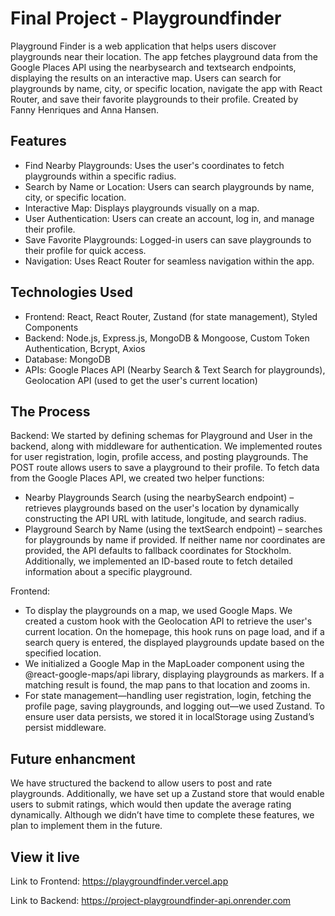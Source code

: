 # Final Project - Playgroundfinder

Playground Finder is a web application that helps users discover playgrounds near their location. The app fetches playground data from the Google Places API using the nearbysearch and textsearch endpoints, displaying the results on an interactive map. Users can search for playgrounds by name, city, or specific location, navigate the app with React Router, and save their favorite playgrounds to their profile. Created by Fanny Henriques and Anna Hansen.

## Features

- Find Nearby Playgrounds: Uses the user's coordinates to fetch playgrounds within a specific radius.
- Search by Name or Location: Users can search playgrounds by name, city, or specific location.
- Interactive Map: Displays playgrounds visually on a map.
- User Authentication: Users can create an account, log in, and manage their profile.
- Save Favorite Playgrounds: Logged-in users can save playgrounds to their profile for quick access.
- Navigation: Uses React Router for seamless navigation within the app.

## Technologies Used

- Frontend: React, React Router, Zustand (for state management), Styled Components
- Backend: Node.js, Express.js, MongoDB & Mongoose, Custom Token Authentication, Bcrypt, Axios
- Database: MongoDB
- APIs: Google Places API (Nearby Search & Text Search for playgrounds), Geolocation API (used to get the user's current location)

## The Process

Backend:
We started by defining schemas for Playground and User in the backend, along with middleware for authentication. We implemented routes for user registration, login, profile access, and posting playgrounds. The POST route allows users to save a playground to their profile.
To fetch data from the Google Places API, we created two helper functions:

- Nearby Playgrounds Search (using the nearbySearch endpoint) – retrieves playgrounds based on the user's location by dynamically constructing the API URL with latitude, longitude, and search radius.
- Playground Search by Name (using the textSearch endpoint) – searches for playgrounds by name if provided.
  If neither name nor coordinates are provided, the API defaults to fallback coordinates for Stockholm. Additionally, we implemented an ID-based route to fetch detailed information about a specific playground.

Frontend:

- To display the playgrounds on a map, we used Google Maps. We created a custom hook with the Geolocation API to retrieve the user's current location. On the homepage, this hook runs on page load, and if a search query is entered, the displayed playgrounds update based on the specified location.
- We initialized a Google Map in the MapLoader component using the @react-google-maps/api library, displaying playgrounds as markers. If a matching result is found, the map pans to that location and zooms in.
- For state management—handling user registration, login, fetching the profile page, saving playgrounds, and logging out—we used Zustand. To ensure user data persists, we stored it in localStorage using Zustand’s persist middleware.

## Future enhancment

We have structured the backend to allow users to post and rate playgrounds. Additionally, we have set up a Zustand store that would enable users to submit ratings, which would then update the average rating dynamically. Although we didn’t have time to complete these features, we plan to implement them in the future.

## View it live

Link to Frontend: https://playgroundfinder.vercel.app

Link to Backend: https://project-playgroundfinder-api.onrender.com
